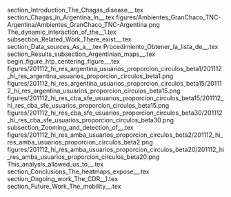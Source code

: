 section_Introduction_The_Chagas_disease__.tex
section_Chagas_in_Argentina_In__.tex
figures/Ambientes_GranChaco_TNC-Argentina/Ambientes_GranChaco_TNC-Argentina.png
The_dynamic_interaction_of_the__1.tex
subsection_Related_Work_There_exist__.tex
section_Data_sources_As_a__.tex
Procedimiento_Obtener_la_lista_de__.tex
section_Results_subsection_Argentinian_maps__.tex
begin_figure_htp_centering_figure__.tex
figures/201112_hi_res_argentina_usuarios_proporcion_circulos_beta1/201112_hi_res_argentina_usuarios_proporcion_circulos_beta1.png
figures/201112_hi_res_argentina_usuarios_proporcion_circulos_beta15/201112_hi_res_argentina_usuarios_proporcion_circulos_beta15.png
figures/201112_hi_res_cba_sfe_usuarios_proporcion_circulos_beta15/201112_hi_res_cba_sfe_usuarios_proporcion_circulos_beta15.png
figures/201112_hi_res_cba_sfe_usuarios_proporcion_circulos_beta30/201112_hi_res_cba_sfe_usuarios_proporcion_circulos_beta30.png
subsection_Zooming_and_detection_of__.tex
figures/201112_hi_res_amba_usuarios_proporcion_circulos_beta2/201112_hi_res_amba_usuarios_proporcion_circulos_beta2.png
figures/201112_hi_res_amba_usuarios_proporcion_circulos_beta20/201112_hi_res_amba_usuarios_proporcion_circulos_beta20.png
This_analysis_allowed_us_to__.tex
section_Conclusions_The_heatmaps_expose__.tex
section_Ongoing_work_The_CDR__1.tex
section_Future_Work_The_mobility__.tex